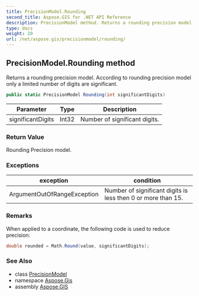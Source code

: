```yaml
---
title: PrecisionModel.Rounding
second_title: Aspose.GIS for .NET API Reference
description: PrecisionModel method. Returns a rounding precision model. According to rounding precision model only a limited number of digits are significant.
type: docs
weight: 20
url: /net/aspose.gis/precisionmodel/rounding/
---
```

## PrecisionModel.Rounding method

Returns a rounding precision model. According to rounding precision model only a limited number of digits are significant.

```csharp
public static PrecisionModel Rounding(int significantDigits)
```

| Parameter | Type | Description |
| --- | --- | --- |
| significantDigits | Int32 | Number of significant digits. |

### Return Value

Rounding Precision model.

### Exceptions

| exception | condition |
| --- | --- |
| ArgumentOutOfRangeException | Number of significant digits is less then 0 or more than 15. |

### Remarks

When applied to a coordinate, the following code is used to reduce precision:

```csharp
double rounded = Math.Round(value, significantDigits);
```

### See Also

* class [PrecisionModel](../)
* namespace [Aspose.Gis](../../precisionmodel/)
* assembly [Aspose.GIS](../../../)


